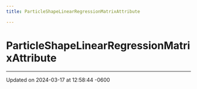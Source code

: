 ```yaml
---
title: ParticleShapeLinearRegressionMatrixAttribute

---
```


# ParticleShapeLinearRegressionMatrixAttribute





-------------------------------

Updated on 2024-03-17 at 12:58:44 -0600
